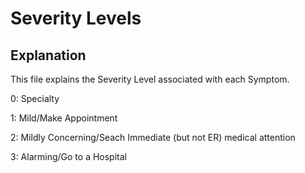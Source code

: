 # Severity Levels

## Explanation
This file explains the Severity Level associated with each Symptom.

0: Specialty

1: Mild/Make Appointment

2: Mildly Concerning/Seach Immediate (but not ER) medical attention

3: Alarming/Go to a Hospital
